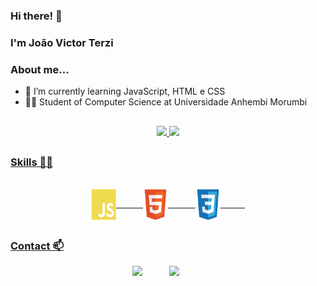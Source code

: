 ### Hi there! 👋 
### I'm João Victor Terzi
### About me...

- 🌱 I’m currently learning JavaScript, HTML e CSS
- 👨‍🎓 Student of Computer Science at Universidade Anhembi Morumbi

##

<p align="center">
  <a href="https://github.com/jermelterzi">
  <img height="180em" src="https://github-readme-stats.vercel.app/api?username=jermelterzi&show_icons=true&theme=dark&include_all_commits=true&count_private=true"/>
  <img height="180em" src="https://github-readme-stats.vercel.app/api/top-langs/?username=jermelterzi&layout=compact&langs_count=7&theme=dark"/>
</p>

##
  
### Skills 👨‍💻
<div style="display: inline_block" align="center"><br>
  <img height="50em" align="center" alt="Rafa-Js" height="30" width="40" src="https://raw.githubusercontent.com/devicons/devicon/master/icons/javascript/javascript-plain.svg">
  &nbsp;&nbsp;&nbsp;&nbsp;&nbsp;&nbsp;&nbsp;&nbsp;&nbsp;
  <img height="50em" align="center" alt="Rafa-HTML" height="30" width="40" src="https://raw.githubusercontent.com/devicons/devicon/master/icons/html5/html5-original.svg">
  &nbsp;&nbsp;&nbsp;&nbsp;&nbsp;&nbsp;&nbsp;&nbsp;&nbsp;
  <img height="50em" align="center" alt="Rafa-CSS" height="30" width="40" src="https://raw.githubusercontent.com/devicons/devicon/master/icons/css3/css3-original.svg">
  &nbsp;&nbsp;&nbsp;&nbsp;&nbsp;&nbsp;&nbsp;&nbsp;&nbsp;
</div>

##

### Contact 📫 
<p align="center">
  <a href = "mailto:jermelterzi@gmail.com"><img src="https://img.shields.io/badge/Gmail-D14836?style=for-the-badge&logo=gmail&logoColor=white" target="_blank"></a>
  &nbsp;&nbsp;&nbsp;&nbsp;&nbsp;&nbsp;&nbsp;&nbsp;&nbsp;
  <a href="https://www.linkedin.com/in/jo%C3%A3o-victor-ermel-a9828a139/" target="_blank"><img src="https://img.shields.io/badge/-LinkedIn-%230077B5?style=for-the-badge&logo=linkedin&logoColor=white" target="_blank"></a>
  &nbsp;&nbsp;&nbsp;&nbsp;&nbsp;&nbsp;&nbsp;&nbsp;&nbsp;
</p>
  
<!-- ![Snake animation](https://github.com/jermelterzi/jermelterzi/blob/output/github-contribution-grid-snake.svg) -->
  
<!--
- 🔭 I’m currently working on ...
- 🌱 I’m currently learning ...
- 👯 I’m looking to collaborate on ...
- 🤔 I’m looking for help with ...
- 💬 Ask me about ...
- 📫 How to reach me: ...
- 😄 Pronouns: ...
- ⚡ Fun fact: ...
-->
